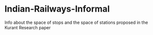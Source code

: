# Indian-Railways-Informal
Info about the space of stops and the space of stations proposed in the Kurant Research paper
